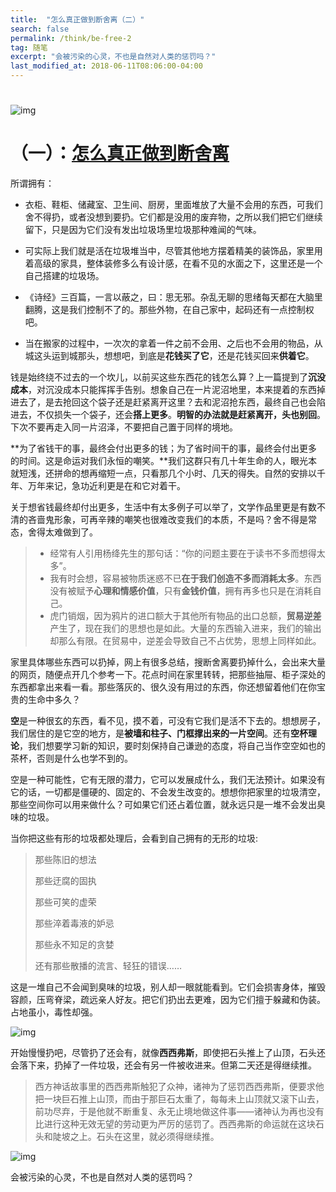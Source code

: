 ```yaml
---
title:  "怎么真正做到断舍离（二）"
search: false
permalink: /think/be-free-2
tag: 随笔
excerpt: "会被污染的心灵，不也是自然对人类的惩罚吗？"
last_modified_at: 2018-06-11T08:06:00-04:00
---
```




#  

![img](https://mmbiz.qpic.cn/mmbiz_png/fgOI29GemlkDrdGMGvut4lO66glu2nnnnlDAX4Fu5ldDTGQ9qz7QBnWLRLPHHQDdWygNCovTXxtd0hVffI4efA/640?wx_fmt=png)

# （一）：[怎么真正做到断舍离](http://mp.weixin.qq.com/s?__biz=MzAxMzY2Njg2MQ==&mid=2456600791&idx=1&sn=e21b2e2bfc737660164bc566df7dfd80&chksm=8c077f95bb70f683ed11bf57eb9548558b3135d92bc1f842706a9e6594afd75bcc0a34e178e7&scene=21#wechat_redirect)

所谓拥有：

- 衣柜、鞋柜、储藏室、卫生间、厨房，里面堆放了大量不会用的东西，可我们舍不得扔，或者没想到要扔。它们都是没用的废弃物，之所以我们把它们继续留下，只是因为它们没有发出垃圾场里垃圾那种难闻的气味。

- 可实际上我们就是活在垃圾堆当中，尽管其他地方摆着精美的装饰品，家里用着高级的家具，整体装修多么有设计感，在看不见的水面之下，这里还是一个自己搭建的垃圾场。

- 《诗经》三百篇，一言以蔽之，曰：思无邪。杂乱无聊的思绪每天都在大脑里翻腾，这是我们控制不了的。那些外物，在自己家中，起码还有一点控制权吧。

- 当在搬家的过程中，一次次的拿着一件之前不会用、之后也不会用的物品，从城这头运到城那头，想想吧，到底是**花钱买了它**，还是花钱买回来**供着它**。

  

钱是始终绕不过去的一个坎儿，以前买这些东西花的钱怎么算？上一篇提到了**沉没成本**，对沉没成本只能挥挥手告别。想象自己在一片泥沼地里，本来提着的东西掉进去了，是去抢回这个袋子还是赶紧离开这里？去和泥沼抢东西，最终自己也会陷进去，不仅损失一个袋子，还会**搭上更多**。**明智的办法就是赶紧离开，头也别回**。下次不要再走入同一片沼泽，不要把自己置于同样的境地。

**为了省钱干的事，最终会付出更多的钱；为了省时间干的事，最终会付出更多的时间。这是命运对我们永恒的嘲笑。**我们这群只有几十年生命的人，眼光本就短浅，还拼命的想再缩短一点，只看那几个小时、几天的得失。自然的安排以千年、万年来记，急功近利更是在和它对着干。

关于想省钱最终却付出更多，生活中有太多例子可以举了，文学作品里更是有数不清的吝啬鬼形象，可再辛辣的嘲笑也很难改变我们的本质，不是吗？舍不得是常态，舍得太难做到了。

> - 经常有人引用杨绛先生的那句话：“你的问题主要在于读书不多而想得太多”。
> - 我有时会想，容易被物质迷惑不已**在于我们创造不多而消耗太多**。东西没有被赋予**心理和情感价值**，只有**金钱价值**，拥有再多也只是在消耗自己。
> - 虎门销烟，因为鸦片的进口额大于其他所有物品的出口总额，**贸易逆差**产生了，现在我们的思想也是如此。大量的东西输入进来，我们的输出却那么有限。在贸易中，逆差会导致自己不占优势，思想上同样如此。

家里具体哪些东西可以扔掉，网上有很多总结，搜断舍离要扔掉什么，会出来大量的网页，随便点开几个参考一下。花点时间在家里转转，把那些抽屉、柜子深处的东西都拿出来看一看。那些落灰的、很久没有用过的东西，你还想留着他们在你宝贵的生命中多久？

**空**是一种很玄的东西，看不见，摸不着，可没有它我们是活不下去的。想想房子，我们居住的是它空的地方，是**被墙和柱子、门框撑出来的一片空间**。还有**空杯理论**，我们想要学习新的知识，要时刻保持自己谦逊的态度，将自己当作空空如也的茶杯，否则是什么也学不到的。

空是一种可能性，它有无限的潜力，它可以发展成什么，我们无法预计。如果没有它的话，一切都是僵硬的、固定的、不会发生改变的。想想你把家里的垃圾清空，那些空间你可以用来做什么？可如果它们还占着位置，就永远只是一堆不会发出臭味的垃圾。

当你把这些有形的垃圾都处理后，会看到自己拥有的无形的垃圾:

> 那些陈旧的想法
>
> 那些迂腐的固执
>
> 那些可笑的虚荣
>
> 那些淬着毒液的妒忌
>
> 那些永不知足的贪婪
>
> 还有那些散播的流言、轻狂的错误……

这是一堆自己不会闻到臭味的垃圾，别人却一眼就能看到。它们会损害身体，摧毁容颜，压弯脊梁，疏远亲人好友。把它们扔出去更难，因为它们擅于躲藏和伪装。占地虽小，毒性却强。

![img](https://mmbiz.qpic.cn/mmbiz_jpg/fgOI29Gemlnb4JQvm2j6vyLQTYLPQpklR7yuRK2UwgRcl0HkRJAh0ia4cFF46dvM9MAFVD3mqHV6NXgLuDfH0qA/640?wx_fmt=jpeg)

开始慢慢扔吧，尽管扔了还会有，就像**西西弗斯**，即使把石头推上了山顶，石头还会落下来，扔掉了一件垃圾，还会有另一件被收进来。但第二天还是得继续推。

> 西方神话故事里的西西弗斯触犯了众神，诸神为了惩罚西西弗斯，便要求他把一块巨石推上山顶，而由于那巨石太重了，每每未上山顶就又滚下山去，前功尽弃，于是他就不断重复、永无止境地做这件事——诸神认为再也没有比进行这种无效无望的劳动更为严厉的惩罚了。西西弗斯的命运就在这块石头和陡坡之上。石头在这里，就必须得继续推。

![img](https://mmbiz.qpic.cn/mmbiz_jpg/fgOI29GemlkxW9I2jKYYtE1MPIMeqKctNFA0o4tb38k5kUGpxDdy89enrOE8Qkrmh8pJuA7Nh1QicmUMsWL3f6w/640?wx_fmt=jpeg)

会被污染的心灵，不也是自然对人类的惩罚吗？